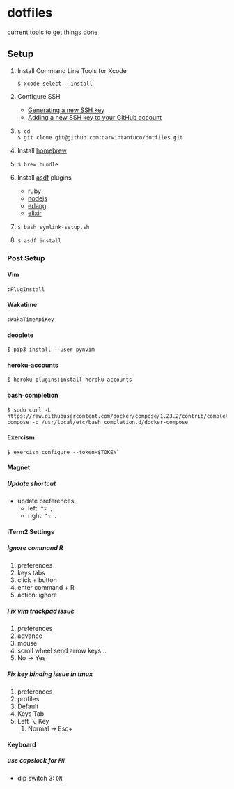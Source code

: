 # dotfiles

current tools to get things done

## Setup

1. Install Command Line Tools for Xcode
   ```
   $ xcode-select --install
   ```
1. Configure SSH
   - [Generating a new SSH key](https://help.github.com/articles/generating-a-new-ssh-key-and-adding-it-to-the-ssh-agent/)
   - [Adding a new SSH key to your GitHub account](https://help.github.com/articles/adding-a-new-ssh-key-to-your-github-account/)
1. ```
   $ cd
   $ git clone git@github.com:darwintantuco/dotfiles.git
   ```

1. Install [homebrew](https://brew.sh/)
1. ```
   $ brew bundle
   ```

1. Install [asdf](https://github.com/asdf-vm/asdf) plugins
   - [ruby](https://github.com/asdf-vm/asdf-ruby)
   - [nodejs](https://github.com/asdf-vm/asdf-nodejs)
   - [erlang](https://github.com/asdf-vm/asdf-erlang)
   - [elixir](https://github.com/asdf-vm/asdf-elixir)
1. ```
   $ bash symlink-setup.sh
   ```
1. ```
   $ asdf install
   ```

### Post Setup

#### Vim

```
:PlugInstall
```

#### Wakatime

```
:WakaTimeApiKey
```

#### deoplete

```
$ pip3 install --user pynvim
```

#### heroku-accounts

```
$ heroku plugins:install heroku-accounts
```

#### bash-completion

```
$ sudo curl -L https://raw.githubusercontent.com/docker/compose/1.23.2/contrib/completion/bash/docker-compose -o /usr/local/etc/bash_completion.d/docker-compose
```

#### Exercism

```
$ exercism configure --token=$TOKEN`
```

#### Magnet

##### Update shortcut

- update preferences
  - left: `^⌥ ,`
  - right: `^⌥ .`

#### iTerm2 Settings

##### Ignore command R

1. preferences
1. keys tabs
1. click + button
1. enter command + R
1. action: ignore

##### Fix vim trackpad issue

1. preferences
1. advance
1. mouse
1. scroll wheel send arrow keys...
1. No -> Yes

##### Fix key binding issue in tmux

1. preferences
1. profiles
1. Default
1. Keys Tab
1. Left ⌥ Key
   1. Normal -> Esc+

#### Keyboard

##### use capslock for `FN`

- dip switch 3: `ON`
